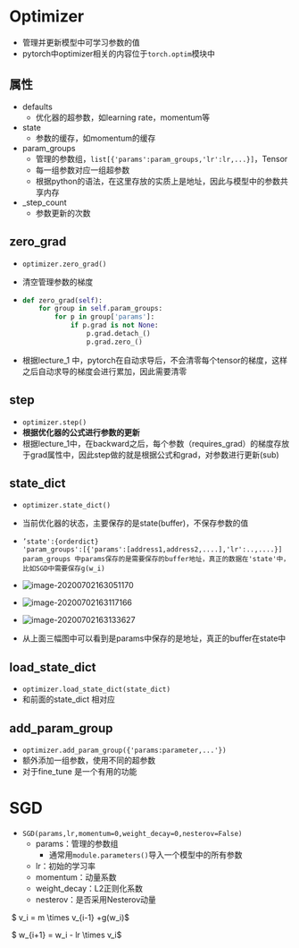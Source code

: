 # Optimizer

- 管理并更新模型中可学习参数的值
- pytorch中optimizer相关的内容位于`torch.optim`模块中

## 属性

- defaults
  - 优化器的超参数，如learning rate，momentum等
- state
  - 参数的缓存，如momentum的缓存
- param_groups
  - 管理的参数组，`list[{'params':param_groups,'lr':lr,...}]`，Tensor
  - 每一组参数对应一组超参数
  - 根据python的语法，在这里存放的实质上是地址，因此与模型中的参数共享内存
- \_step\_count
  - 参数更新的次数



## zero_grad

- `optimizer.zero_grad()`

- 清空管理参数的梯度

- ```python
  def zero_grad(self):
      for group in self.param_groups:
          for p in group['params']:
              if p.grad is not None:
                  p.grad.detach_()
                  p.grad.zero_()
  ```

  

- 根据lecture_1 中，pytorch在自动求导后，不会清零每个tensor的梯度，这样之后自动求导的梯度会进行累加，因此需要清零



## step

- `optimizer.step()`
- **根据优化器的公式进行参数的更新**
- 根据lecture_1中，在backward之后，每个参数（requires_grad）的梯度存放于grad属性中，因此step做的就是根据公式和grad，对参数进行更新(sub)

## state_dict

- `optimizer.state_dict()`

- 当前优化器的状态，主要保存的是state(buffer)，不保存参数的值

- ```
  ’state':{orderdict}
  'param_groups':[{'params':[address1,address2,....],'lr':..,....}]
  param_groups 中params保存的是需要保存的buffer地址，真正的数据在'state'中，比如SGD中需要保存g(w_i)
  ```

- ![image-20200702163051170](C:\Users\26401\AppData\Roaming\Typora\typora-user-images\image-20200702163051170.png)

- ![image-20200702163117166](C:\Users\26401\AppData\Roaming\Typora\typora-user-images\image-20200702163117166.png)

- ![image-20200702163133627](C:\Users\26401\AppData\Roaming\Typora\typora-user-images\image-20200702163133627.png)

- 从上面三幅图中可以看到是params中保存的是地址，真正的buffer在state中

## load_state_dict

- `optimizer.load_state_dict(state_dict)`
- 和前面的state_dict 相对应

## add_param_group

- `optimizer.add_param_group({'params:parameter,...'})`
- 额外添加一组参数，使用不同的超参数
- 对于fine_tune 是一个有用的功能

# SGD

- `SGD(params,lr,momentum=0,weight_decay=0,nesterov=False)`
  - params：管理的参数组
    - 通常用`module.parameters()`导入一个模型中的所有参数
  - lr：初始的学习率
  - momentum：动量系数
  - weight_decay：L2正则化系数
  - nesterov：是否采用Nesterov动量

​                          $ v_i = m \times v_{i-1} +g(w_i)$ 

​							$ w_{i+1} = w_i - lr \times v_i$



